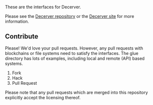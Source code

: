These are the interfaces for Decerver.

Please see the [Decerver repository](https://github.com/eris-ltd/decerver) or the [Decerver site](https://decerver.io) for more information.

## Contribute

Please! We'd love your pull requests. However, any pull requests with blockchains or file systems need to satisfy the interfaces. The glue directory has lots of examples, including local and remote (API) based systems.

1. Fork
2. Hack
3. Pull Request

Please note that any pull requests which are merged into this repository explicitly accept the licensing thereof.
